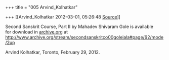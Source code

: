 +++
title = "005 Arvind_Kolhatkar"

+++
[[Arvind_Kolhatkar	2012-03-01, 05:26:48 [Source](https://groups.google.com/g/samskrita/c/zI5YXEQHEfI)]]



Second Sanskrit Course, Part II by Mahadev Shivaram Gole is available  
for download in [archive.org](http://archive.org) at <http://www.archive.org/stream/secondsanskritco00goleiala#page/62/mode/2up>  
  
Arvind Kolhatkar, Toronto, February 29, 2012.

